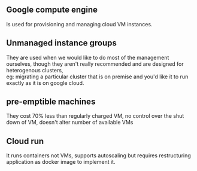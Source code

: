 ## Google compute engine 
  Is used for provisioning and managing cloud VM instances.

## Unmanaged instance groups 
  They are used when we would like to do most of the management ourselves, though they aren't really recommended and are designed for heterogenous clusters,  
  eg: migrating a particular cluster that is on premise and you'd like it to run exactly as it is on google cloud.  
  
## pre-emptible machines 
  They cost 70% less than regularly charged VM, no control over the shut down of VM, doesn't alter number of available VMs  

## Cloud run 
  It runs containers not VMs, supports autoscaling but requires restructuring application as docker image to implement it.  
  
  
